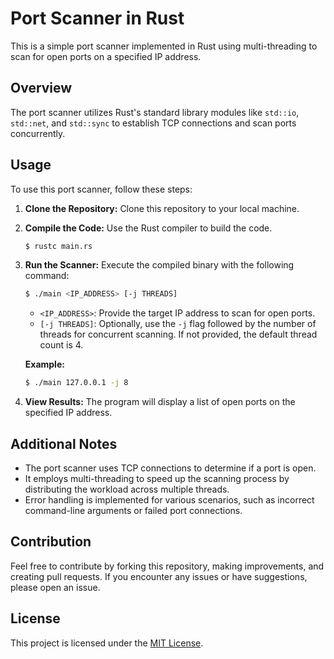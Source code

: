 # Port Scanner in Rust

This is a simple port scanner implemented in Rust using multi-threading to scan for open ports on a specified IP address.

## Overview

The port scanner utilizes Rust's standard library modules like `std::io`, `std::net`, and `std::sync` to establish TCP connections and scan ports concurrently.

## Usage

To use this port scanner, follow these steps:

1. **Clone the Repository:** Clone this repository to your local machine.
2. **Compile the Code:** Use the Rust compiler to build the code.
    ```bash
    $ rustc main.rs
    ```
3. **Run the Scanner:** Execute the compiled binary with the following command:
    ```bash
    $ ./main <IP_ADDRESS> [-j THREADS]
    ```
    - `<IP_ADDRESS>`: Provide the target IP address to scan for open ports.
    - `[-j THREADS]`: Optionally, use the `-j` flag followed by the number of threads for concurrent scanning. If not provided, the default thread count is 4.

    **Example:**
    ```bash
    $ ./main 127.0.0.1 -j 8
    ```
4. **View Results:** The program will display a list of open ports on the specified IP address.

## Additional Notes

- The port scanner uses TCP connections to determine if a port is open.
- It employs multi-threading to speed up the scanning process by distributing the workload across multiple threads.
- Error handling is implemented for various scenarios, such as incorrect command-line arguments or failed port connections.

## Contribution

Feel free to contribute by forking this repository, making improvements, and creating pull requests. If you encounter any issues or have suggestions, please open an issue.

## License

This project is licensed under the [MIT License](LICENSE).

